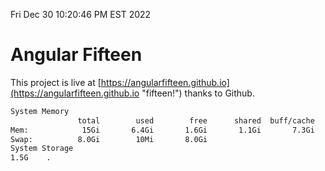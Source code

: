 Fri Dec 30 10:20:46 PM EST 2022

# Angular Fifteen


This project is live at [https://angularfifteen.github.io](https://angularfifteen.github.io "fifteen!") thanks to Github.

```bash
System Memory
               total        used        free      shared  buff/cache   available
Mem:            15Gi       6.4Gi       1.6Gi       1.1Gi       7.3Gi       7.5Gi
Swap:          8.0Gi        10Mi       8.0Gi
System Storage
1.5G	.
```
```bash
